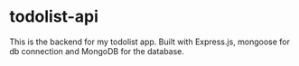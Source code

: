 # todolist-api
This is the backend for my todolist app. Built with Express.js, mongoose for db connection and MongoDB for the database.
